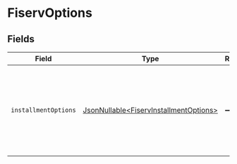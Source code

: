 # FiservOptions


## Fields

| Field                                                                                             | Type                                                                                              | Required                                                                                          | Description                                                                                       |
| ------------------------------------------------------------------------------------------------- | ------------------------------------------------------------------------------------------------- | ------------------------------------------------------------------------------------------------- | ------------------------------------------------------------------------------------------------- |
| `installmentOptions`                                                                              | [JsonNullable\<FiservInstallmentOptions>](../../models/components/FiservInstallmentOptions.md)    | :heavy_minus_sign:                                                                                | Passes installment data to the Fiserv API. This is now also a dedicated feature on the Gr4vy API. |